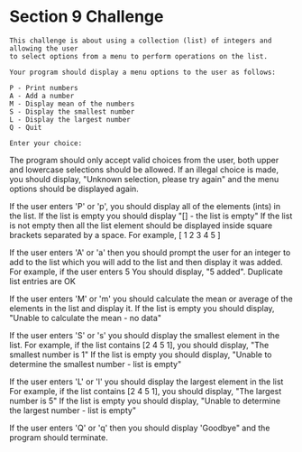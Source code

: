 # Section 9 Challenge
   
    This challenge is about using a collection (list) of integers and allowing the user
    to select options from a menu to perform operations on the list.
    
    Your program should display a menu options to the user as follows:
    
    P - Print numbers
    A - Add a number
    M - Display mean of the numbers
    S - Display the smallest number
    L - Display the largest number
    Q - Quit

    Enter your choice:
    
The program should only accept valid choices from the user, both upper and lowercase selections should be allowed.
If an illegal choice is made, you should display, "Unknown selection, please try again" and the menu options should be
displayed again.


If the user enters 'P' or 'p', you should display all of the elements (ints) in the list.
If the list is empty you should display "[] - the list is empty"
If the list is not empty then all the list element should be displayed inside square brackets separated by a space. 
For example, [ 1 2 3 4 5 ]
      
If the user enters 'A' or 'a' then you should prompt the user for an integer to add to the list 
which you will add to the list and then display it was added. For example, if the user enters 5
You should display, "5 added".
Duplicate list entries are OK

If the user enters 'M' or 'm'  you should calculate the mean or average of the elements in the list and display it.
If the list is empty you should display, "Unable to calculate the mean - no data"

If the user enters 'S' or 's' you should display the smallest element in the list.
For example, if the list contains [2 4 5 1],  you should display, "The smallest number is 1"
If the list is empty you should display, "Unable to determine the smallest number - list is empty"

If the user enters 'L' or 'l' you should display the largest element in the list
For example, if the list contains [2 4 5 1], you should display, "The largest number is 5"
If the list is empty you should display, "Unable to determine the largest number - list is empty"

If the user enters 'Q' or 'q' then you should display 'Goodbye" and the program should terminate.